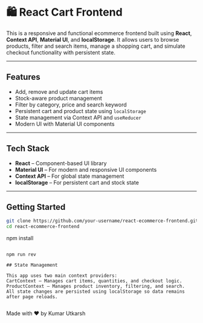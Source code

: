 # 🛍️ React Cart Frontend

This is a responsive and functional ecommerce frontend built using **React**, **Context API**, **Material UI**, and **localStorage**. It allows users to browse products, filter and search items, manage a shopping cart, and simulate checkout functionality with persistent state.

---

## Features

- Add, remove and update cart items
- Stock-aware product management
- Filter by category, price and search keyword
- Persistent cart and product state using `localStorage`
- State management via Context API and `useReducer`
- Modern UI with Material UI components

---

## Tech Stack

- **React** – Component-based UI library
- **Material UI** – For modern and responsive UI components
- **Context API** – For global state management
- **localStorage** – For persistent cart and stock state

---

## Getting Started

```bash
git clone https://github.com/your-username/react-ecommerce-frontend.git
cd react-ecommerce-frontend
```

npm install

```

npm run rev

## State Management

This app uses two main context providers:
CartContext – Manages cart items, quantities, and checkout logic.
ProductContext – Manages product inventory, filtering, and search.
All state changes are persisted using localStorage so data remains after page reloads.


```

Made with ❤️ by Kumar Utkarsh
